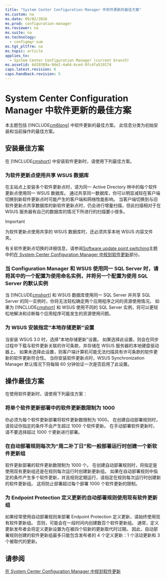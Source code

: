 ```yaml
---
title: "System Center Configuration Manager 中软件更新的最佳方案"
ms.custom: na
ms.date: 09/02/2016
ms.prod: configuration-manager
ms.reviewer: na
ms.suite: na
ms.technology: 
  - configmgr-sum
ms.tgt_pltfrm: na
ms.topic: article
applies_to: 
  - System Center Configuration Manager (current branch)
ms.assetid: 6d20389a-9de2-4a64-bced-9fc4fa519174
caps.latest.revision: 6
caps.handback.revision: 5
---
```

# System Center Configuration Manager 中软件更新的最佳方案
本主题包括 [!INCLUDE[cm6long](../LocTest/includes/cm6long_md.md)] 中软件更新的最佳方案。 此信息分类为初始安装和当前操作的最佳方案。  
  
## 安装最佳方案  
 在 [!INCLUDE[cmshort](../LocTest/includes/cmshort_md.md)] 中安装软件更新时，请使用下列最佳方案。  
  
### 为软件更新点使用共享 WSUS 数据库  
 在主站点上安装多个软件更新点时，请为同一 Active Directory 林中的每个软件更新点使用同一 WSUS 数据库。 通过共享同一数据库，你可以明显减轻在客户端切换到新软件更新点时可能产生的客户端和网络性能影响。 当客户端切换到与旧软件更新点共享数据库的新软件更新点时，仍会进行增量扫描，但此扫描相对于在 WSUS 服务器有自己的数据库的情况下所进行的扫描要小很多。  
  
> [!IMPORTANT]  
>  为软件更新点使用共享的 WSUS 数据库时，还必须共享本地 WSUS 内容文件夹。  
  
 有关软件更新点切换的详细信息，请参阅[Software update point switching](../LocTest/Plan-for-software-updates-in-System-Center-Configuration-Manager.md#BKMK_SUPSwitching)主题中的[在 System Center Configuration Manager 中规划软件更新](../LocTest/Plan-for-software-updates-in-System-Center-Configuration-Manager.md)部分。  
  
### 当 Configuration Manager 和 WSUS 使用同一 SQL Server 时，请将其中的一个配置为使用命名实例，并将另一个配置为使用 SQL Server 的默认实例  
 当 [!INCLUDE[cmshort](../LocTest/includes/cmshort_md.md)] 和 WSUS 数据库使用同一 SQL Server 并共享 SQL Server 的同一实例时，你将无法轻松确定两个应用程序之间的资源使用情况。 如果为 [!INCLUDE[cmshort](../LocTest/includes/cmshort_md.md)] 和 WSUS 使用不同的 SQL Server 实例，将可以更轻松地解决和诊断每个应用程序可能发生的资源使用问题。  
  
### 为 WSUS 安装指定“本地存储更新”设置  
 当安装 WSUS 3.0 时，选择“本地存储更新”设置。 如果选择此设置，则会在同步过程中下载与软件更新关联的许可条款，并存储在 WSUS 服务器的本地硬盘驱动器上。 如果未选择此设置，则客户端计算机可能无法扫描具有许可条款的软件更新的软件更新符合性。 当你安装软件更新点时，WSUS Synchronization Manager 默认情况下将每隔 60 分钟验证一次是否启用了此设置。  
  
## 操作最佳方案  
 在使用软件更新时，请使用下列最佳方案：  
  
### 将单个软件更新部署中的软件更新数限制为 1000  
 你必须为每个软件更新部署将软件更新数限制为 1000。 在创建自动部署规则时，请验证你指定的条件不会产生超过 1000 个软件更新。 在手动部署软件更新时，请不要选择超过 1000 个更新进行部署。  
  
### 在自动部署规则每次为“周二补丁日”和一般部署运行时创建一个新软件更新组  
 软件更新部署的软件更新数限制为 1000 个。 在创建自动部署规则时，将指定是使用现有更新组还是在规则每次运行时创建新更新组。 如果在自动部署规则中指定的条件产生多个软件更新，并且规则定期运行，请指定在规则每次运行时创建新的软件更新组。 这将防止部署超过每个部署 1000 个软件更新的限制。  
  
### 为 Endpoint Protection 定义更新的自动部署规则使用现有软件更新组  
 如果经常使用自动部署规则来部署 Endpoint Protection 定义更新，请始终使用现有软件更新组。 否则，可能会在一段时间内创建数百个软件更新组。 通常，定义更新发布者会将定义更新设置为在被四个较新的更新取代时过期。 因此，自动部署规则创建的软件更新组最多只能包含发布者的 4 个定义更新：1 个活动更新和 3 个被取代的更新。  
  
## 请参阅  
 [在 System Center Configuration Manager 中规划软件更新](../LocTest/Plan-for-software-updates-in-System-Center-Configuration-Manager.md)